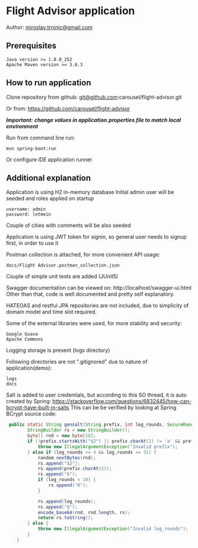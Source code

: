 # Flight Advisor application
Author:
miroslav.trninic@gmail.com

## Prerequisites
    Java version >= 1.8.0_252
    Apache Maven version >= 3.6.3 

## How to run application

Clone repository from github: 
git@github.com:carousel/flight-advisor.git

Or from:
https://github.com/carousel/flight-advisor

***Important:***
    ***change values in application.properties file to match local environment***

Run from command line run:

    mvn spring-boot:run
    
Or configure IDE application runner

## Additional explanation
Application is using H2 in-memory database
Initial admin user will be seeded and roles applied on startup

    username: admin
    password: letmein

Couple of cities with comments will be also seeded

Application is using JWT token for signin, so general user needs to signup first, in order to use it

Postman collection is attached, for more convenient API usage:
    
    docs/Flight Advisor.postman_collection.json 

Couple of simple unit tests are added (JUnit5)

Swagger documentation can be viewed on:
http://localhost/swagger-ui.html
Other than that, code is well documented and pretty self explanatory.

HATEOAS and restful JPA repositories are not included, due to simplicity of domain model and time slot required. 

Some of the external libraries were used, for more stability and security:

    Google Guava
    Apache Commons

Logging storage is present (logs directory)

Following directories are not ".gitignored" due to nature of application(demo):

    logs
    docs

Salt is added to user credentials, but according to this SO thread, it is auto created by Spring:
https://stackoverflow.com/questions/6832445/how-can-bcrypt-have-built-in-salts
    This can be be verified by looking at Spring BCrypt source code:
```java
 public static String gensalt(String prefix, int log_rounds, SecureRandom random) throws IllegalArgumentException {
        StringBuilder rs = new StringBuilder();
        byte[] rnd = new byte[16];
        if (!prefix.startsWith("$2") || prefix.charAt(2) != 'a' && prefix.charAt(2) != 'y' && prefix.charAt(2) != 'b') {
            throw new IllegalArgumentException("Invalid prefix");
        } else if (log_rounds >= 4 && log_rounds <= 31) {
            random.nextBytes(rnd);
            rs.append("$2");
            rs.append(prefix.charAt(2));
            rs.append("$");
            if (log_rounds < 10) {
                rs.append("0");
            }

            rs.append(log_rounds);
            rs.append("$");
            encode_base64(rnd, rnd.length, rs);
            return rs.toString();
        } else {
            throw new IllegalArgumentException("Invalid log_rounds");
        }
    }
```


